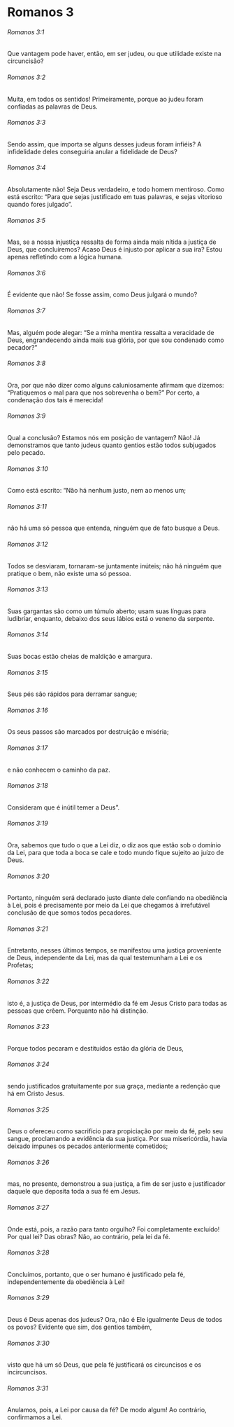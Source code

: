 # Romanos 3

###### Romanos 3:1

Que vantagem pode haver, então, em ser judeu, ou que utilidade existe na circuncisão?

###### Romanos 3:2

Muita, em todos os sentidos! Primeiramente, porque ao judeu foram confiadas as palavras de Deus.

###### Romanos 3:3

Sendo assim, que importa se alguns desses judeus foram infiéis? A infidelidade deles conseguiria anular a fidelidade de Deus?

###### Romanos 3:4

Absolutamente não! Seja Deus verdadeiro, e todo homem mentiroso. Como está escrito: “Para que sejas justificado em tuas palavras, e sejas vitorioso quando fores julgado”.

###### Romanos 3:5

Mas, se a nossa injustiça ressalta de forma ainda mais nítida a justiça de Deus, que concluiremos? Acaso Deus é injusto por aplicar a sua ira? Estou apenas refletindo com a lógica humana.

###### Romanos 3:6

É evidente que não! Se fosse assim, como Deus julgará o mundo?

###### Romanos 3:7

Mas, alguém pode alegar: “Se a minha mentira ressalta a veracidade de Deus, engrandecendo ainda mais sua glória, por que sou condenado como pecador?”

###### Romanos 3:8

Ora, por que não dizer como alguns caluniosamente afirmam que dizemos: “Pratiquemos o mal para que nos sobrevenha o bem?” Por certo, a condenação dos tais é merecida!

###### Romanos 3:9

Qual a conclusão? Estamos nós em posição de vantagem? Não! Já demonstramos que tanto judeus quanto gentios estão todos subjugados pelo pecado.

###### Romanos 3:10

Como está escrito: “Não há nenhum justo, nem ao menos um;

###### Romanos 3:11

não há uma só pessoa que entenda, ninguém que de fato busque a Deus.

###### Romanos 3:12

Todos se desviaram, tornaram-se juntamente inúteis; não há ninguém que pratique o bem, não existe uma só pessoa.

###### Romanos 3:13

Suas gargantas são como um túmulo aberto; usam suas línguas para ludibriar, enquanto, debaixo dos seus lábios está o veneno da serpente.

###### Romanos 3:14

Suas bocas estão cheias de maldição e amargura.

###### Romanos 3:15

Seus pés são rápidos para derramar sangue;

###### Romanos 3:16

Os seus passos são marcados por destruição e miséria;

###### Romanos 3:17

e não conhecem o caminho da paz.

###### Romanos 3:18

Consideram que é inútil temer a Deus”.

###### Romanos 3:19

Ora, sabemos que tudo o que a Lei diz, o diz aos que estão sob o domínio da Lei, para que toda a boca se cale e todo mundo fique sujeito ao juízo de Deus.

###### Romanos 3:20

Portanto, ninguém será declarado justo diante dele confiando na obediência à Lei, pois é precisamente por meio da Lei que chegamos à irrefutável conclusão de que somos todos pecadores.

###### Romanos 3:21

Entretanto, nesses últimos tempos, se manifestou uma justiça proveniente de Deus, independente da Lei, mas da qual testemunham a Lei e os Profetas;

###### Romanos 3:22

isto é, a justiça de Deus, por intermédio da fé em Jesus Cristo para todas as pessoas que crêem. Porquanto não há distinção.

###### Romanos 3:23

Porque todos pecaram e destituídos estão da glória de Deus,

###### Romanos 3:24

sendo justificados gratuitamente por sua graça, mediante a redenção que há em Cristo Jesus.

###### Romanos 3:25

Deus o ofereceu como sacrifício para propiciação por meio da fé, pelo seu sangue, proclamando a evidência da sua justiça. Por sua misericórdia, havia deixado impunes os pecados anteriormente cometidos;

###### Romanos 3:26

mas, no presente, demonstrou a sua justiça, a fim de ser justo e justificador daquele que deposita toda a sua fé em Jesus.

###### Romanos 3:27

Onde está, pois, a razão para tanto orgulho? Foi completamente excluído! Por qual lei? Das obras? Não, ao contrário, pela lei da fé.

###### Romanos 3:28

Concluímos, portanto, que o ser humano é justificado pela fé, independentemente da obediência à Lei!

###### Romanos 3:29

Deus é Deus apenas dos judeus? Ora, não é Ele igualmente Deus de todos os povos? Evidente que sim, dos gentios também,

###### Romanos 3:30

visto que há um só Deus, que pela fé justificará os circuncisos e os incircuncisos.

###### Romanos 3:31

Anulamos, pois, a Lei por causa da fé? De modo algum! Ao contrário, confirmamos a Lei.

